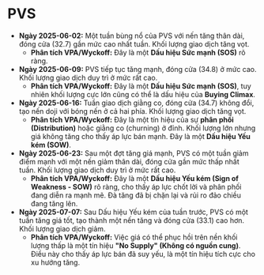 # PVS

- **Ngày 2025-06-02:** Một tuần bùng nổ của PVS với nến tăng thân dài, đóng cửa (32.7) gần mức cao nhất tuần. Khối lượng giao dịch tăng vọt.
    - **Phân tích VPA/Wyckoff:** Đây là một **Dấu hiệu Sức mạnh (SOS)** rõ ràng.
- **Ngày 2025-06-09:** PVS tiếp tục tăng mạnh, đóng cửa (34.8) ở mức cao. Khối lượng giao dịch duy trì ở mức rất cao.
    - **Phân tích VPA/Wyckoff:** Đây là một **Dấu hiệu Sức mạnh (SOS)**, tuy nhiên khối lượng cực lớn cũng có thể là dấu hiệu của **Buying Climax**.
- **Ngày 2025-06-16:** Tuần giao dịch giằng co, đóng cửa (34.7) không đổi, tạo nến doji với bóng nến ở cả hai phía. Khối lượng giao dịch tăng vọt.
    - **Phân tích VPA/Wyckoff:** Đây là một tín hiệu của sự **phân phối (Distribution)** hoặc giằng co (churning) ở đỉnh. Khối lượng lớn nhưng giá không tăng cho thấy áp lực bán mạnh. Đây là một **Dấu hiệu Yếu kém (SOW)**.
- **Ngày 2025-06-23:** Sau một đợt tăng giá mạnh, PVS có một tuần giảm điểm mạnh với một nến giảm thân dài, đóng cửa gần mức thấp nhất tuần. Khối lượng giao dịch duy trì ở mức rất cao.
    - **Phân tích VPA/Wyckoff:** Đây là một **Dấu hiệu Yếu kém (Sign of Weakness - SOW)** rõ ràng, cho thấy áp lực chốt lời và phân phối đang diễn ra mạnh mẽ. Đà tăng đã bị chặn lại và rủi ro đảo chiều đang tăng lên.
- **Ngày 2025-07-07:** Sau Dấu hiệu Yếu kém của tuần trước, PVS có một tuần tăng giá tốt, tạo thành một nến tăng và đóng cửa (33.1) cao hơn. Khối lượng giao dịch giảm.
    - **Phân tích VPA/Wyckoff:** Việc giá có thể phục hồi trên nền khối lượng thấp là một tín hiệu **"No Supply" (Không có nguồn cung)**. Điều này cho thấy áp lực bán đã suy yếu, là một tín hiệu tích cực cho xu hướng tăng.


